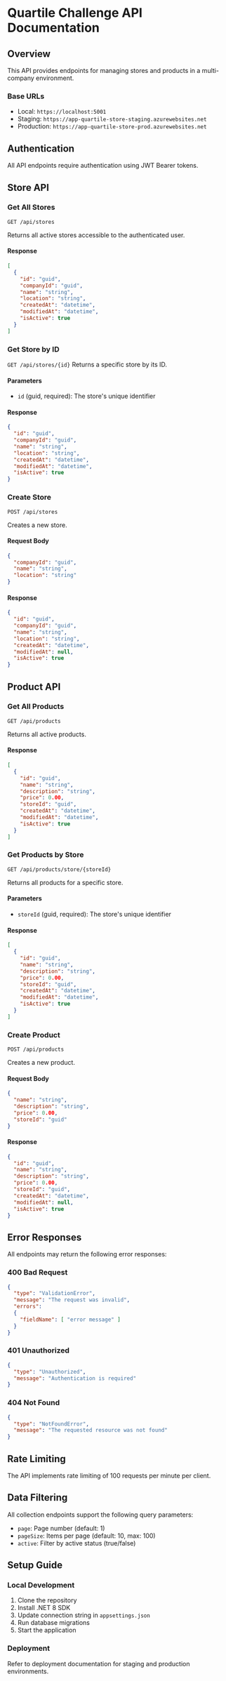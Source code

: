 # Quartile Challenge API Documentation

## Overview
This API provides endpoints for managing stores and products in a multi-company environment.

### Base URLs
- Local: `https://localhost:5001`
- Staging: `https://app-quartile-store-staging.azurewebsites.net`
- Production: `https://app-quartile-store-prod.azurewebsites.net`

## Authentication
All API endpoints require authentication using JWT Bearer tokens.

## Store API

### Get All Stores
```
GET /api/stores
```
Returns all active stores accessible to the authenticated user.

#### Response
```json
[
  {
    "id": "guid", 
    "companyId": "guid", 
    "name": "string", 
    "location": "string", 
    "createdAt": "datetime", 
    "modifiedAt": "datetime", 
    "isActive": true 
  } 
]
```
### Get Store by ID
`GET /api/stores/{id}`
Returns a specific store by its ID.

#### Parameters
- `id` (guid, required): The store's unique identifier

#### Response
```json
{ 
  "id": "guid", 
  "companyId": "guid", 
  "name": "string", 
  "location": "string", 
  "createdAt": "datetime", 
  "modifiedAt": "datetime", 
  "isActive": true 
}
```
### Create Store
```
POST /api/stores
```
Creates a new store.

#### Request Body
```json
{ 
  "companyId": "guid", 
  "name": "string", 
  "location": "string" 
}
```
#### Response
```json
{ 
  "id": "guid", 
  "companyId": "guid", 
  "name": "string", 
  "location": "string", 
  "createdAt": "datetime", 
  "modifiedAt": null, 
  "isActive": true 
}
```
## Product API

### Get All Products
```
GET /api/products
```
Returns all active products.

#### Response
```json
[
  { 
    "id": "guid", 
    "name": "string", 
    "description": "string", 
    "price": 0.00, 
    "storeId": "guid",
    "createdAt": "datetime", 
    "modifiedAt": "datetime", 
    "isActive": true 
  } 
]
```
### Get Products by Store
```
GET /api/products/store/{storeId}
```
Returns all products for a specific store.

#### Parameters
- `storeId` (guid, required): The store's unique identifier

#### Response
```json
[
  { 
    "id": "guid", 
    "name": "string", 
    "description": "string", 
    "price": 0.00, 
    "storeId": "guid",
    "createdAt": "datetime", 
    "modifiedAt": "datetime", 
    "isActive": true 
  } 
]
```
### Create Product
```
POST /api/products
```

Creates a new product.

#### Request Body
```json
{ 
  "name": "string", 
  "description": "string", 
  "price": 0.00, 
  "storeId": "guid" 
}
```
#### Response
```json
{ 
  "id": "guid", 
  "name": "string", 
  "description": "string", 
  "price": 0.00, 
  "storeId": "guid",
  "createdAt": "datetime", 
  "modifiedAt": null, 
  "isActive": true 
}
```

## Error Responses

All endpoints may return the following error responses:

### 400 Bad Request
```json
{ 
  "type": "ValidationError", 
  "message": "The request was invalid", 
  "errors": 
  { 
    "fieldName": [ "error message" ] 
  } 
}
```
### 401 Unauthorized
```json
{ 
  "type": "Unauthorized", 
  "message": "Authentication is required" 
}
```
### 404 Not Found
```json
{ 
  "type": "NotFoundError", 
  "message": "The requested resource was not found" 
}
```
## Rate Limiting
The API implements rate limiting of 100 requests per minute per client.

## Data Filtering
All collection endpoints support the following query parameters:
- `page`: Page number (default: 1)
- `pageSize`: Items per page (default: 10, max: 100)
- `active`: Filter by active status (true/false)

## Setup Guide

### Local Development
1. Clone the repository
2. Install .NET 8 SDK
3. Update connection string in `appsettings.json`
4. Run database migrations
5. Start the application

### Deployment
Refer to deployment documentation for staging and production environments.